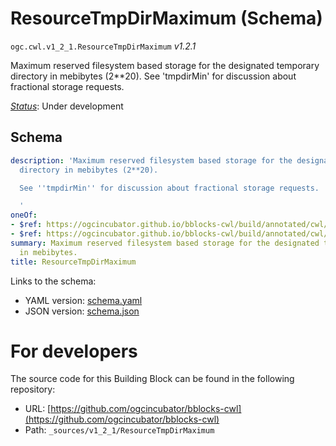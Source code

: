 
# ResourceTmpDirMaximum (Schema)

`ogc.cwl.v1_2_1.ResourceTmpDirMaximum` *v1.2.1*

Maximum reserved filesystem based storage for the designated temporary directory in mebibytes (2**20).
See 'tmpdirMin' for discussion about fractional storage requests.


[*Status*](http://www.opengis.net/def/status): Under development

## Schema

```yaml
description: 'Maximum reserved filesystem based storage for the designated temporary
  directory in mebibytes (2**20).

  See ''tmpdirMin'' for discussion about fractional storage requests.

  '
oneOf:
- $ref: https://ogcincubator.github.io/bblocks-cwl/build/annotated/cwl/v1_2_1/ResourceQuantityOrFractional/schema.yaml
- $ref: https://ogcincubator.github.io/bblocks-cwl/build/annotated/cwl/v1_2_1/CWLExpression/schema.yaml
summary: Maximum reserved filesystem based storage for the designated temporary directory
  in mebibytes.
title: ResourceTmpDirMaximum

```

Links to the schema:

* YAML version: [schema.yaml](https://ogcincubator.github.io/bblocks-cwl/build/annotated/cwl/v1_2_1/ResourceTmpDirMaximum/schema.json)
* JSON version: [schema.json](https://ogcincubator.github.io/bblocks-cwl/build/annotated/cwl/v1_2_1/ResourceTmpDirMaximum/schema.yaml)


# For developers

The source code for this Building Block can be found in the following repository:

* URL: [https://github.com/ogcincubator/bblocks-cwl](https://github.com/ogcincubator/bblocks-cwl)
* Path: `_sources/v1_2_1/ResourceTmpDirMaximum`

